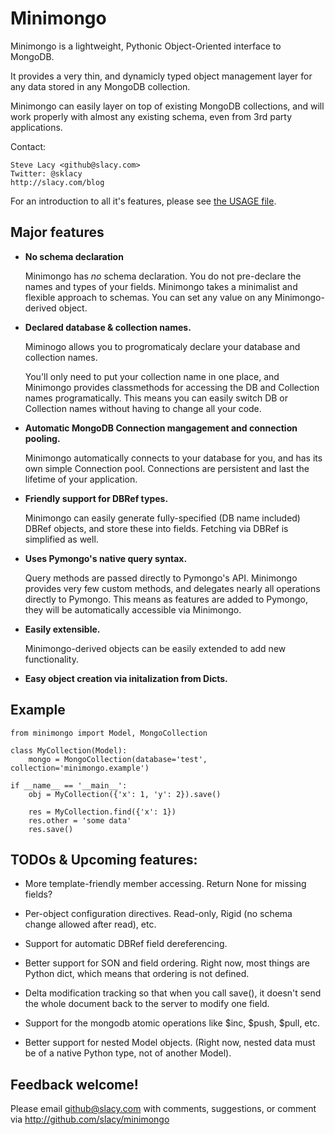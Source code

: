 # Minimongo

Minimongo is a lightweight, Pythonic Object-Oriented interface to MongoDB.

It provides a very thin, and dynamicly typed object management layer for any
data stored in any MongoDB collection.

Minimongo can easily layer on top of existing MongoDB collections, and will
work properly with almost any existing schema, even from 3rd party
applications.

Contact:

    Steve Lacy <github@slacy.com>
    Twitter: @sklacy
    http://slacy.com/blog

For an introduction to all it's features, please see [the USAGE
file](http://github.com/slacy/minimongo/blob/master/USAGE.rst).

## Major features

* **No schema declaration**

    Minimongo has *no* schema declaration.  You do not pre-declare the names
    and types of your fields.  Minimongo takes a minimalist and flexible
    approach to schemas.  You can set any value on any Minimongo-derived
    object.

* **Declared database & collection names.**

    Miminogo allows you to progromaticaly declare your database and
    collection names.

    You'll only need to put your collection name in one place, and Minimongo
    provides classmethods for accessing the DB and Collection names
    programatically.  This means you can easily switch DB or Collection
    names without having to change all your code.

* **Automatic MongoDB Connection mangagement and connection pooling.**

    Minimongo automatically connects to your database for you, and has its
    own simple Connection pool.  Connections are persistent and last the
    lifetime of your application.

* **Friendly support for DBRef types.**

    Minimongo can easily generate fully-specified (DB name included) DBRef
    objects, and store these into fields.  Fetching via DBRef is simplified
    as well.

* **Uses Pymongo's native query syntax.**

    Query methods are passed directly to Pymongo's API.  Minimongo provides
    very few custom methods, and delegates nearly all operations directly to
    Pymongo.  This means as features are added to Pymongo, they will be
    automatically accessible via Minimongo.

* **Easily extensible.**

    Minimongo-derived objects can be easily extended to add new functionality.

* **Easy object creation via initalization from Dicts.**


## Example

    from minimongo import Model, MongoCollection

    class MyCollection(Model):
        mongo = MongoCollection(database='test', collection='minimongo.example')

    if __name__ == '__main__':
        obj = MyCollection({'x': 1, 'y': 2}).save()

        res = MyCollection.find({'x': 1})
        res.other = 'some data'
        res.save()

## TODOs & Upcoming features:

* More template-friendly member accessing.  Return None for missing fields?

* Per-object configuration directives.  Read-only, Rigid (no schema change
  allowed after read), etc.

* Support for automatic DBRef field dereferencing.

* Better support for SON and field ordering.  Right now, most things are
  Python dict, which means that ordering is not defined.

* Delta modification tracking so that when you call save(), it doesn't send
  the whole document back to the server to modify one field.

* Support for the mongodb atomic operations like $inc, $push, $pull, etc.

* Better support for nested Model objects. (Right now, nested data must be
  of a native Python type, not of another Model).

## Feedback welcome!

Please email github@slacy.com with comments, suggestions, or comment via
http://github.com/slacy/minimongo

